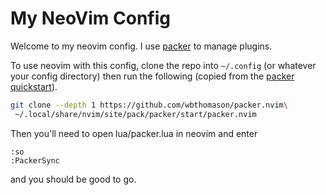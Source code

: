 # My NeoVim Config

Welcome to my neovim config.
I use [packer](https://github.com/wbthomason/packer.nvim) to manage plugins.

To use neovim with this config,
clone the repo into `~/.config` (or whatever your config directory)
then run the following (copied from the 
[packer quickstart](https://github.com/wbthomason/packer.nvim?tab=readme-ov-file#quickstart)).

```bash
git clone --depth 1 https://github.com/wbthomason/packer.nvim\
 ~/.local/share/nvim/site/pack/packer/start/packer.nvim
```

Then you'll need to open lua/packer.lua in neovim and enter

```
:so
:PackerSync
```

and you should be good to go.